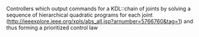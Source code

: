 Controllers which output commands for a KDL::chain of joints by solving a sequence of hierarchical quadratic programs for each joint (http://ieeexplore.ieee.org/xpls/abs_all.jsp?arnumber=5766760&tag=1) and thus forming a prioritized control law
